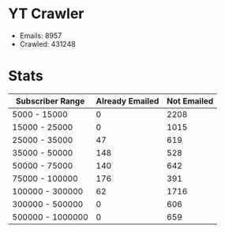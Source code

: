 # YT Crawler
- Emails: 8957
- Crawled: 431248

# Stats
| Subscriber Range  | Already Emailed | Not Emailed |
|-------|-------|-------|
| 5000 - 15000 | 0 | 2208 |
| 15000 - 25000 | 0 | 1015 |
| 25000 - 35000 | 47 | 619 |
| 35000 - 50000 | 148 | 528 |
| 50000 - 75000 | 140 | 642 |
| 75000 - 100000 | 176 | 391 |
| 100000 - 300000 | 62 | 1716 |
| 300000 - 500000 | 0 | 606 |
| 500000 - 1000000 | 0 | 659 |
